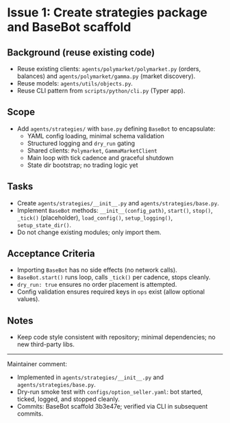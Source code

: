 # Issue 1: Create strategies package and BaseBot scaffold

## Background (reuse existing code)
- Reuse existing clients: `agents/polymarket/polymarket.py` (orders, balances) and `agents/polymarket/gamma.py` (market discovery).
- Reuse models: `agents/utils/objects.py`.
- Reuse CLI pattern from `scripts/python/cli.py` (Typer app).

## Scope
- Add `agents/strategies/` with `base.py` defining `BaseBot` to encapsulate:
  - YAML config loading, minimal schema validation
  - Structured logging and `dry_run` gating
  - Shared clients: `Polymarket`, `GammaMarketClient`
  - Main loop with tick cadence and graceful shutdown
  - State dir bootstrap; no trading logic yet

## Tasks
- Create `agents/strategies/__init__.py` and `agents/strategies/base.py`.
- Implement `BaseBot` methods: `__init__(config_path)`, `start()`, `stop()`, `_tick()` (placeholder), `load_config()`, `setup_logging()`, `setup_state_dir()`.
- Do not change existing modules; only import them.

## Acceptance Criteria
- Importing `BaseBot` has no side effects (no network calls).
- `BaseBot.start()` runs loop, calls `_tick()` per cadence, stops cleanly.
- `dry_run: true` ensures no order placement is attempted.
- Config validation ensures required keys in `ops` exist (allow optional values).

## Notes
- Keep code style consistent with repository; minimal dependencies; no new third-party libs.

---
Maintainer comment:
- Implemented in `agents/strategies/__init__.py` and `agents/strategies/base.py`.
- Dry-run smoke test with `configs/option_seller.yaml`: bot started, ticked, logged, and stopped cleanly.
- Commits: BaseBot scaffold 3b3e47e; verified via CLI in subsequent commits.
